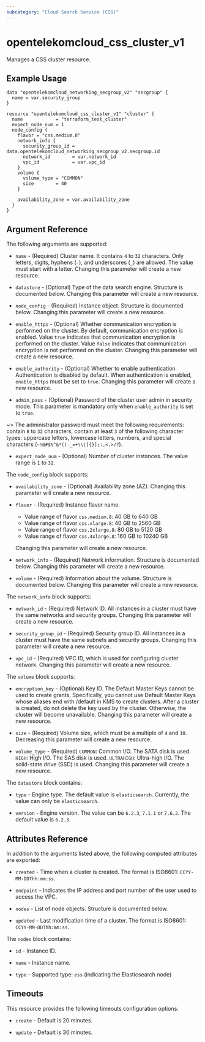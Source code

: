 ```yaml
---
subcategory: "Cloud Search Service (CSS)"
---
```


# opentelekomcloud_css_cluster_v1

Manages a CSS cluster resource.

## Example Usage

```hcl
data "opentelekomcloud_networking_secgroup_v2" "secgroup" {
  name = var.security_group
}

resource "opentelekomcloud_css_cluster_v1" "cluster" {
  name            = "terraform_test_cluster"
  expect_node_num = 1
  node_config {
    flavor = "css.medium.8"
    network_info {
      security_group_id = data.opentelekomcloud_networking_secgroup_v2.secgroup.id
      network_id        = var.network_id
      vpc_id            = var.vpc_id
    }
    volume {
      volume_type = "COMMON"
      size        = 40
    }

    availability_zone = var.availability_zone
  }
}
```

## Argument Reference

The following arguments are supported:

* `name` - (Required) Cluster name. It contains `4` to `32` characters. Only letters, digits,
  hyphens (`-`), and underscores (`_`) are allowed. The value must start with a letter.
  Changing this parameter will create a new resource.

* `datastore` - (Optional) Type of the data search engine. Structure is documented below.
  Changing this parameter will create a new resource.

* `node_config` - (Required) Instance object. Structure is documented below.
  Changing this parameter will create a new resource.

* `enable_https` - (Optional) Whether communication encryption is performed on the cluster.
  By default, communication encryption is enabled.
  Value `true` indicates that communication encryption is performed on the cluster.
  Value `false` indicates that communication encryption is not performed on the cluster.
  Changing this parameter will create a new resource.

* `enable_authority` - (Optional) Whether to enable authentication.
  Authentication is disabled by default. When authentication is enabled, `enable_https` must be set to `true`.
  Changing this parameter will create a new resource.

* `admin_pass` - (Optional) Password of the cluster user admin in security mode.
  This parameter is mandatory only when `enable_authority` is set to `true`.

~>
The administrator password must meet the following requirements: contain `8` to `32` characters,
contain at least `3` of the following character types: uppercase letters,
lowercase letters, numbers, and special characters (`~!@#$%^&*()-_=+\\|[{}];:,<.>/?`).

* `expect_node_num` - (Optional) Number of cluster instances. The value range is `1` to `32`.

The `node_config` block supports:

* `availability_zone` - (Optional) Availability zone (AZ). Changing this parameter will create a new resource.

* `flavor` - (Required) Instance flavor name.
  - Value range of flavor `css.medium.8`: 40 GB to 640 GB
  - Value range of flavor `css.xlarge.8`: 40 GB to 2560 GB
  - Value range of flavor `css.2xlarge.8`: 80 GB to 5120 GB
  - Value range of flavor `css.4xlarge.8`: 160 GB to 10240 GB

  Changing this parameter will create a new resource.

* `network_info` - (Required) Network information. Structure is documented below.
  Changing this parameter will create a new resource.

* `volume` - (Required) Information about the volume. Structure is documented below.
  Changing this parameter will create a new resource.

The `network_info` block supports:

* `network_id` - (Required) Network ID. All instances in a cluster must have the same
  networks and security groups. Changing this parameter will create a new resource.

* `security_group_id` - (Required) Security group ID. All instances in a cluster must have the
  same subnets and security groups. Changing this parameter will create a new resource.

* `vpc_id` - (Required) VPC ID, which is used for configuring cluster network.
  Changing this parameter will create a new resource.

The `volume` block supports:

* `encryption_key` - (Optional) Key ID. The Default Master Keys cannot be used to create
  grants. Specifically, you cannot use Default Master Keys
  whose aliases end with /default in KMS to create clusters.
  After a cluster is created, do not delete the key used by the cluster.
  Otherwise, the cluster will become unavailable.
  Changing this parameter will create a new resource.

* `size` - (Required) Volume size, which must be a multiple of `4` and `10`.
  Decreasing this parameter will create a new resource.

* `volume_type` - (Required) `COMMON`: Common I/O. The SATA disk is used. `HIGH`: High I/O.
  The SAS disk is used. `ULTRAHIGH`: Ultra-high I/O. The solid-state drive (SSD) is used.
  Changing this parameter will create a new resource.

The `datastore` block contains:

* `type` - Engine type. The default value is `elasticsearch`. Currently, the value can only be `elasticsearch`.

* `version` - Engine version. The value can be `6.2.3`, `7.1.1` or `7.6.2`. The default value is `6.2.3`.

## Attributes Reference

In addition to the arguments listed above, the following computed attributes are exported:

* `created` - Time when a cluster is created. The format is ISO8601: `CCYY-MM-DDThh:mm:ss`.

* `endpoint` - Indicates the IP address and port number of the user used to access the VPC.

* `nodes` - List of node objects. Structure is documented below.

* `updated` - Last modification time of a cluster. The format is ISO8601: `CCYY-MM-DDThh:mm:ss`.

The `nodes` block contains:

* `id` - Instance ID.

* `name` - Instance name.

* `type` - Supported type: `ess` (indicating the Elasticsearch node)

## Timeouts

This resource provides the following timeouts configuration options:

* `create` - Default is 20 minutes.

* `update` - Default is 30 minutes.

